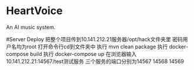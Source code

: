# HeartVoice
An AI music system. 


#Server Deploy
把整个项目传到10.141.212.21服务器/opt/hack文件夹里 密码用户名均为root
打开命令行cd到文件夹中
执行 mvn clean package
执行 docker-compose build
执行 docker-compose up
在浏览器输入10.141.212.21:14567/test测试服务
三个服务的端口分别为14567 14568 14569

